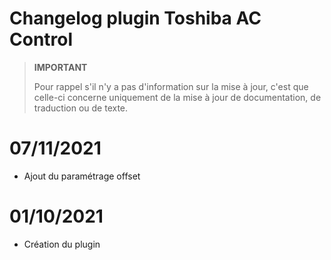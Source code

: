 # Changelog plugin Toshiba AC Control

>**IMPORTANT**
>
>Pour rappel s'il n'y a pas d'information sur la mise à jour, c'est que celle-ci concerne uniquement de la mise à jour de documentation, de traduction ou de texte.

# 07/11/2021  
- Ajout du paramétrage offset

# 01/10/2021  
- Création du plugin
